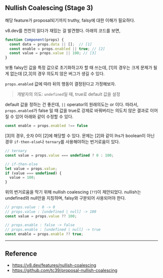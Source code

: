 ## Nullish Coalescing (Stage 3)
해당 feature가 proposal되기까지 truthy, falsy에 대한 이해가 필요하다.

v8.dev를 천천히 읽다가 재밌는 걸 발견했다. 아래의 코드를 보면,

``` javascript
function Component(props) {
  const data = props.data || [];  // [1]
  const enable = props.enabled || true; // [2]
  const value = props.value || 100; // [3]
}
```

보통 falsy인 값을 특정 값으로 초기화하고자 할 때 쓰는데,
[1]의 경우는 크게 문제가 될 게 없는데 
[2,3]의 경우 의도치 않은 버그가 생길 수 있다.

`props.enabled` 값에 따라 뒤의 행동이 결정된다고 가정해보자.

> 개발자의 의도: `undefined`일 때, true로 default 값을 설정

default 값을 정하는 건 좋은데, `||` operator의 원래의도는 or 이다.
따라서, `props.enabled`가 false 일 때 값을 true로 강제로 바꿔버리는 의도치 않은 결과로 이어질 수 있어 아래와 같이 수정할 수 있다.

```javascript
const enable = props.enabled !== false
```

[3]의 경우, 숫자 0이 [2]에 해당할 수 있다.
문제는 [2]와 같이 lhs가 boolean이 아닌 경우
`if-then-else`나 `ternary`를 사용해야하는 번거로움이 있다.

``` javascript
// ternary
const value = props.value === undefined ? 0 : 100;

// if-then-else
let value = props.value;
if (value === undefined) {
  value = 100;
} 
```

위의 번거로움을 막기 위해 nullish coalescing (`??`)이 제안되었다.
nullish는 undefined와 null만을 지칭하며, falsy와 구분되어 사용되어야 한다.

``` javascript
// props.value : 0 -> 0
// props.value : [undefined | null] -> 100
const value = props.value ?? 100;

// props.enable : false -> false
// props.enable : [undefined | null] -> true
const enable = props.enable ?? true;
```

---
## Reference
- https://v8.dev/features/nullish-coalescing
- https://github.com/tc39/proposal-nullish-coalescing
